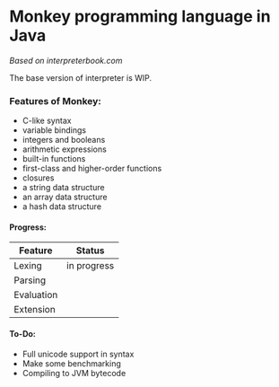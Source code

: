 # Monkey programming language in Java
_Based on interpreterbook.com_

The base version of interpreter is WIP.

### Features of Monkey:
- C-like syntax  
- variable bindings  
- integers and booleans  
- arithmetic expressions  
- built-in functions  
- first-class and higher-order functions  
- closures  
- a string data structure  
- an array data structure  
- a hash data structure  

#### Progress:
| Feature    | Status      |  
|------------|-------------|  
| Lexing     | in progress |
| Parsing    |             |
| Evaluation |             |
| Extension  |             |


#### To-Do:
- Full unicode support in syntax
- Make some benchmarking
- Compiling to JVM bytecode